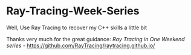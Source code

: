 # Ray-Tracing-Week-Series
Well, Use Ray Tracing to recover my C++ skills a little bit

Thanks very much for the great guidance: *Ray Tracing in One Weekend series* - https://github.com/RayTracing/raytracing.github.io/
